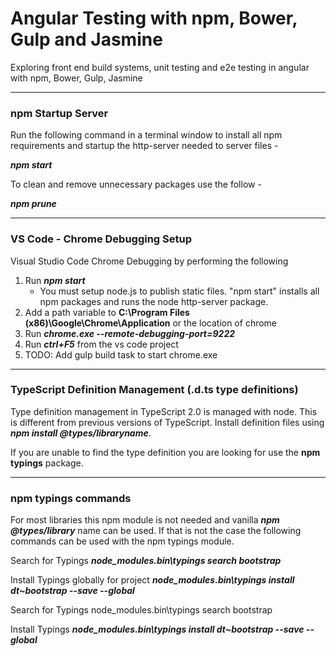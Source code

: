 # Angular Testing with npm, Bower, Gulp and Jasmine #
Exploring front end build systems, unit testing and e2e testing in angular with npm, Bower, Gulp, Jasmine

- - - - 

### npm Startup Server ###
Run the following command in a terminal window to install all npm requirements and startup the http-server needed
to server files -

___npm start___

To clean and remove unnecessary packages use the follow -

___npm prune___

- - - -

### VS Code - Chrome Debugging Setup ###
Visual Studio Code Chrome Debugging by performing the following
1. Run ___npm start___
   * You must setup node.js to publish static files. "npm start" installs all npm packages and runs the node http-server package.
2. Add a path variable to __C:\Program Files (x86)\Google\Chrome\Application__ or the location of chrome
3. Run ___chrome.exe --remote-debugging-port=9222___
4. Run ___ctrl+F5___ from the vs code project
5. TODO: Add gulp build task to start chrome.exe

- - - - 

### TypeScript Definition Management (.d.ts type definitions) ###
Type definition management in TypeScript 2.0 is managed with node. This is different from previous versions of TypeScript.
Install definition files using ___npm install @types/libraryname___.

If you are unable to find the type definition you are looking for use the __npm typings__ package.

- - - - 

### npm typings commands ##
For most libraries this npm module is not needed and vanilla ___npm @types/library___ name can be used. If that is not the case the following commands can be used with the npm typings module.

Search for Typings
___node_modules\.bin\typings search bootstrap___

Install Typings globally for project
___node_modules\.bin\typings install dt~bootstrap --save --global___

Search for Typings
node_modules\.bin\typings search bootstrap

Install Typings
___node_modules\.bin\typings install dt~bootstrap --save --global___
